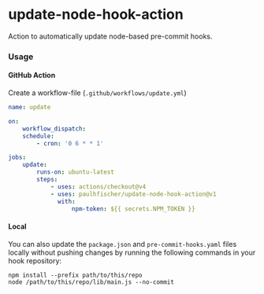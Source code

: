 # update-node-hook-action

Action to automatically update node-based pre-commit hooks.

### Usage

#### GitHub Action

Create a workflow-file (`.github/workflows/update.yml`)

```yaml
name: update

on:
    workflow_dispatch:
    schedule:
        - cron: '0 6 * * 1'

jobs:
    update:
        runs-on: ubuntu-latest
        steps:
            - uses: actions/checkout@v4
            - uses: paulhfischer/update-node-hook-action@v1
              with:
                  npm-token: ${{ secrets.NPM_TOKEN }}
```

#### Local

You can also update the `package.json` and `pre-commit-hooks.yaml` files locally without pushing changes by running the following commands in your hook repository:

```
npm install --prefix path/to/this/repo
node /path/to/this/repo/lib/main.js --no-commit
```
